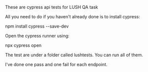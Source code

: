 These are cypress api tests for LUSH QA task

All you need to do if you haven't already done is to install cypress:

npm install cypress --save-dev

Open the cypress runner using:

npx cypress open

The test are under a folder called lushtests. You can run all of them.

I've done one pass and one fail for each endpoint.